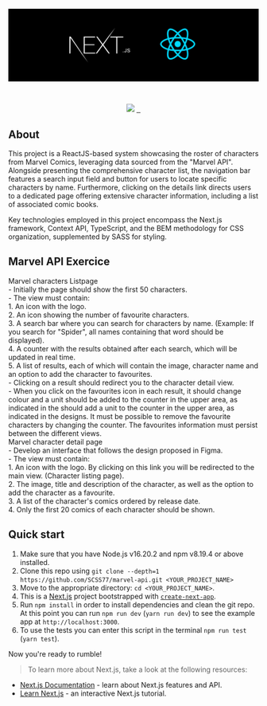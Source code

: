 <a target="_blank" rel="noopener noreferrer nofollow" href="https://raw.githubusercontent.com/SCSS77/marvel-api/refs/heads/master/public/banner-next-react.jpeg?token=GHSAT0AAAAAACYO5VL2UQQTTBBYBGMUX3T4ZYACTPA"><img src="https://raw.githubusercontent.com/SCSS77/marvel-api/refs/heads/master/public/banner-next-react.jpeg?token=GHSAT0AAAAAACYO5VL2UQQTTBBYBGMUX3T4ZYACTPA" alt="react boilerplate banner" align="center" style="max-width: 100%;"></a>

<br />

<p align="center" dir="auto">
    <img src="https://img.shields.io/badge/MADE%20BY%20Vercel-000000.svg?style=for-the-badge&amp;logo=Vercel&amp;labelColor=000" data-canonical-src="https://img.shields.io/badge/MADE%20BY%20Vercel-000000.svg?style=for-the-badge&amp;logo=Vercel&amp;labelColor=000" style="max-width: 100%;">
  <a aria-label="NPM version" href="https://www.npmjs.com/package/next" rel="nofollow">
    <img alt="" src="https://camo.githubusercontent.com/c2d412c35131fe13ccdee4ddf7879f5cffe90509f2bf0540b5428d76ded71476/68747470733a2f2f696d672e736869656c64732e696f2f6e706d2f762f6e6578742e7376673f7374796c653d666f722d7468652d6261646765266c6162656c436f6c6f723d303030303030" data-canonical-src="https://img.shields.io/npm/v/next.svg?style=for-the-badge&amp;labelColor=000000" style="max-width: 100%;">
  </a>
  <a aria-label="License" href="https://github.com/vercel/next.js/blob/canary/license.md">
    <img alt="" src="https://camo.githubusercontent.com/9be3d0216cf01c592bce7bb948ec30b12d50e505f2ba05a6704f69d3b4ab5bcf/68747470733a2f2f696d672e736869656c64732e696f2f6e706d2f6c2f6e6578742e7376673f7374796c653d666f722d7468652d6261646765266c6162656c436f6c6f723d303030303030" data-canonical-src="https://img.shields.io/npm/l/next.svg?style=for-the-badge&amp;labelColor=000000" style="max-width: 100%;">
  </a>
  <a aria-label="Join the community on GitHub" href="https://github.com/vercel/next.js/discussions">
    <img alt="" src="https://camo.githubusercontent.com/5c10e4f17a3f0976591009bd10aa09fd8ce885c54e4c6527ce1107006be252d6/68747470733a2f2f696d672e736869656c64732e696f2f62616467652f4a6f696e253230746865253230636f6d6d756e6974792d626c756576696f6c65742e7376673f7374796c653d666f722d7468652d6261646765266c6f676f3d4e6578742e6a73266c6162656c436f6c6f723d303030303030266c6f676f57696474683d3230" data-canonical-src="https://img.shields.io/badge/Join%20the%20community-blueviolet.svg?style=for-the-badge&amp;logo=Next.js&amp;labelColor=000000&amp;logoWidth=20" style="max-width: 100%;">
  </a>
</p>

## About

This project is a ReactJS-based system showcasing the roster of characters from Marvel Comics, leveraging data sourced from the "Marvel API". Alongside presenting the comprehensive character list, the navigation bar features a search input field and button for users to locate specific characters by name. Furthermore, clicking on the details link directs users to a dedicated page offering extensive character information, including a list of associated comic books.

Key technologies employed in this project encompass the Next.js framework, Context API, TypeScript, and the BEM methodology for CSS organization, supplemented by SASS for styling.

## Marvel API Exercice

<dl>
  <dt>Marvel characters Listpage</dt>
  - Initially the page should show the first 50 characters.<br>
  - The view must contain:<br>
        1. An icon with the logo.<br>
        2. An icon showing the number of favourite characters.<br>
        3. A search bar where you can search for characters by name. (Example: If you search for "Spider", all names containing that word should be displayed).<br>
        4. A counter with the results obtained after each search, which will be updated in real time.<br>
        5. A list of results, each of which will contain the image, character name and an option to add the character to favourites.<br>
  - Clicking on a result should redirect you to the character detail view.<br>
  - When you click on the favourites icon in each result, it should change colour and a unit should be added to the counter in the upper area, as indicated in the should add a unit to the counter in the upper area, as indicated in the designs. It must be possible to remove the favourite characters by changing the counter. The favourites information must persist between the different views.

  <dt>Marvel character detail page</dt>
  - Develop an interface that follows the design proposed in Figma.<br>
  - The view must contain:<br>
    1. An icon with the logo. By clicking on this link you will be redirected to the main view. (Character listing page).<br>
    2. The image, title and description of the character, as well as the option to add the character as a favourite.<br>
    3. A list of the character's comics ordered by release date.<br>
    4. Only the first 20 comics of each character should be shown.
</dl>

## Quick start

1.  Make sure that you have Node.js v16.20.2 and npm v8.19.4 or above installed.
2.  Clone this repo using `git clone --depth=1 https://github.com/SCSS77/marvel-api.git <YOUR_PROJECT_NAME>`
3.  Move to the appropriate directory: `cd <YOUR_PROJECT_NAME>`.<br />
4. This is a [Next.js](https://nextjs.org/) project bootstrapped with [`create-next-app`](https://github.com/vercel/next.js/tree/canary/packages/create-next-app).
5.  Run `npm install` in order to install dependencies and clean the git repo.<br />
    At this point you can run `npm run dev` (`yarn run dev`) to see the example app at `http://localhost:3000`.
6. To use the tests you can enter this script in the terminal `npm run test` (`yarn test`).

Now you're ready to rumble!

> To learn more about Next.js, take a look at the following resources:

- [Next.js Documentation](https://nextjs.org/docs) - learn about Next.js features and API.
- [Learn Next.js](https://nextjs.org/learn) - an interactive Next.js tutorial.
